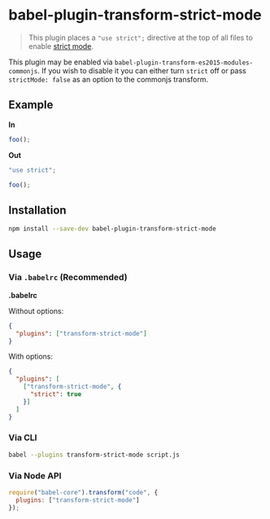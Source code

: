 # babel-plugin-transform-strict-mode

> This plugin places a `"use strict";` directive at the top of all files to enable [strict mode](https://developer.mozilla.org/en-US/docs/Web/JavaScript/Reference/Strict_mode).

This plugin may be enabled via `babel-plugin-transform-es2015-modules-commonjs`.
If you wish to disable it you can either turn `strict` off or pass
`strictMode: false` as an option to the commonjs transform.

## Example

**In**

```javascript
foo();
```

**Out**

```javascript
"use strict";

foo();
```

## Installation

```sh
npm install --save-dev babel-plugin-transform-strict-mode
```

## Usage

### Via `.babelrc` (Recommended)

**.babelrc**

Without options:

```json
{
  "plugins": ["transform-strict-mode"]
}
```

With options:

```json
{
  "plugins": [
    ["transform-strict-mode", {
      "strict": true
    }]
  ]
}
```

### Via CLI

```sh
babel --plugins transform-strict-mode script.js
```

### Via Node API

```javascript
require("babel-core").transform("code", {
  plugins: ["transform-strict-mode"]
});
```
